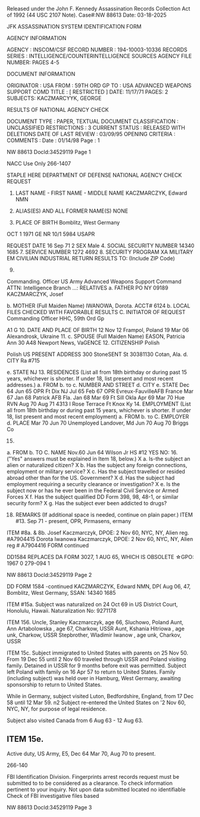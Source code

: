 Released under the John F. Kennedy
Assassination Records Collection Act of
1992 (44 USC 2107 Note). Case#:NW
88613 Date: 03-18-2025

JFK ASSASSINATION SYSTEM
IDENTIFICATION FORM

AGENCY INFORMATION

AGENCY : INSCOM/CSF
RECORD NUMBER : 194-10003-10336
RECORDS SERIES : INTELLIGENCE/COUNTERINTELLIGENCE SOURCES
AGENCY FILE NUMBER: PAGES 4-5

DOCUMENT INFORMATION

ORIGINATOR : USA
FROM	: 59TH ORD GP
TO : USA ADVANCED WEAPONS SUPPORT COMD
TITLE : [ RESTRICTED ]
DATE: 11/17/71
PAGES: 2
SUBJECTS: KACZMARCYYK, GEORGE

RESULTS OF NATIONAL AGENCY CHECK

DOCUMENT TYPE : PAPER, TEXTUAL DOCUMENT
CLASSIFICATION : UNCLASSIFIED
RESTRICTIONS : 3
CURRENT STATUS : RELEASED WITH DELETIONS
DATE OF LAST REVIEW : 03/09/95
OPENING CRITERIA :
COMMENTS :
Date : 01/14/98
Page : 1

NW 88613 Docld:34529119 Page 1

NACC Use Only
266-1407

STAPLE HERE
DEPARTMENT OF DEFENSE
NATIONAL AGENCY CHECK REQUEST

1. LAST NAME - FIRST NAME - MIDDLE NAME
KACZMARCZYK, Edward NMN
3. ALIAS(ES) AND ALL FORMER NAME(S)
NONE

6. PLACE OF BIRTH
Bomblitz, West Germany

OCT 1 1971
GE
NR 10/1 5984
USAPR

REQUEST DATE
16 Sep 71
2 SEX
Male
4. SOCIAL SECURITY NUMBER
14340 1685
7. SERVICE NUMBER
1272 4692
8. SECURITY PROGRAM
XA MILITARY EM
CIVILIAN
INDUSTRIAL
RETURN
RESULTS
TO:
(Include ZIP
Code)

9.
Commanding. Officer
US Army Advanced Weapons Support Command
ATTN: Intelligence Branch
...: RELATIVES
a. FATHER
PO NY 09189
KACZMARCZYK, Josef

b. MOTHER (Full Maiden Name)
IWANOWA, Dorota.
ACCT# 6124
b.
LOCAL FILES CHECKED
WITH FAVORABLE RESULTS
C. INITIATOR OF REQUEST
Commanding Officer
HHC, 59th Ord Gp

A1 G
10. DATE AND PLACE OF BIRTH
12 Nov 12
Frampol, Poland
19 Mar 06
Alexandrosk, Ukraine
11.
c. SPOUSE (Full Maiden Name)
EASON, Patricia Ann
30 A48
Newport News, VaGENCE
12. CITIZENSHIP
Polish

Polish
US
PRESENT ADDRESS
300 StoneSENT
St
30381130
Cotan, Ala.
d. CITY
Ra #715

e. STATE
NJ
13. RESIDENCES (List all from 18th birthday or during past 15 years, whichever is shorter. If under 18, list present and most recent addresses.)
a. FROM	b. το		c. NUMBER AND STREET		d. CITY		e. STATE
Dec 64 Jun 65		OPR		Ft Dix		NJ
Jul 65 Feb 67		OPR		Evreux-FauvilleAFB France
Mar 67 Jan 68		Patrick AFB		Fla.
Jan 68 Mar 69			Ft Sill		Okla
Apr 69 Mar 70			Hue		RVN
Aug 70 Aug 71		4313 I Rose Terrace		Ft Knox		Ky
14. EMPLOYMENT (List all from 18th birthday or during past 15 years, whichever is shorter. If under 18, list present and most recent employment)
a. FROM	b. το		C. EMPLOYER				d. PLACE
Mar 70 Jun 70		Unemployed				Landover, Md
Jun 70 Aug 70		Briggs Co

15.
a. FROM	b. TO		C. NAME
Nov.60 Jun 64		Wilson Jr HS #12
YES NO: 16.			("Yes" answers must be explained in Item 18, below.)
X a.		Is-the subject an alien or naturalized citizen?
X b.		Has the subject any foreign connections, employment or military service?
X c.		Has the subject travelled or resided abroad other than for the US. Government?
X d.		Has the subject had employment requiring a security clearance or investigation?
X e.		Is the subject now or has he ever been in the Federal Civil Service or Armed Forces
X f.		Has the subject qualified DD Form 398, 98, 48-1, or similar security form?
X g.		Has the subject ever been addicted to drugs?

18. REMARKS (If additional space is needed, continue on plain paper.)
ITEM #13. Sep 71 - present, OPR, Pirmasens, ermany

ITEM #8a. & 8b.
Josef Kaczmarczyk, DPOE: 2 Nov 60, NYC, NY, Alien reg. #A7904415
Dorota Iwanowa Kaczmarczyk, DPOE: 2 Nov 60, NYC, NY, Alien reg # A7904416
FORM continued

DD1584		REPLACES DA FORM 3027, 1 AUG 65, WHICH IS OBSOLETE	☆GPO: 1967 0 279-094
1

NW 88613 Docld:34529119 Page 2

DD FORM 1584 -continued	KACZMARCZYK, Edward NMN, DP( Aug 06, 47, Bomblitz,
West Germany, SSAN: 14340 1685

ITEM #15a. Subject was naturalized on 24 Oct 69 in US District Court, Honolulu,
Hawaii. Naturalization No: 9271178

ITEM 156.
Uncle,		Stanley Kaczmarczyk, age 66, Sluchowo, Poland
Aunt,		Ann Artabolowska , age 67, Charkow, USSR
Aunt,		Kshania Hitriowa , age unk, Charkow, USSR
Stepbrother, Wladimir Iwanow , age unk, Charkov, USSR

ITEM 15c.
Subject immigrated to United States with parents on 25 Nov 50. From 19 Dec 55
until 2 Nov 60 traveled through USSR and Poland visiting family. Detained
in USSR for 9 months before exit was permitted. Subject left Poland with family
on 16 Apr 57 to return to United States. Family (including subject) was held
over in Hamburg, West Germany, awaiting sponsorship to return to United States.

While in Germany, subject visited Luton, Bedfordshire, England, from 17 Dec 58
until 12 Mar 59.
n2
Subject re-entered the United States on '2 Nov 60, NYC, NY, for purpose of
legal residence.

Subject also visited Canada from 6 Aug 63 - 12 Aug 63.

ITEM 15e.
-
Active duty, US Army, E5, Dec 64 Mar 70, Aug 70 to present.

266-140

FBI Identification Division. Fingerprints
arrest records request must be submitted to
to be considered as a clearance. To check
information pertinent to your inquiry. Not
upon data submitted located no identifiable
Check of FBI investigative files based

NW 88613 Docld:34529119 Page 3
